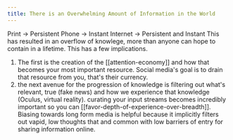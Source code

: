 ```yaml
---
title: There is an Overwhelming Amount of Information in the World
---
```


Print → Persistent
Phone → Instant
Internet → Persistent and Instant
This has resulted in an overflow of knowlege, more than anyone can hope to contain in a lifetime.
This has a few implications.

1. The first is the creation of the [[attention-economy]] and how that becomes your most important resource. Social media's goal is to drain that resource from you, that's their currency. 
2. the next avenue for the progression of knowledge is filtering out what's relevant, true (fake news) and how we experience that knowledge (Oculus, virtual reality). curating your input streams becomes incredibly important so you can [[favor-depth-of-experience-over-breadth]]. Biasing towards long form media is helpful because it implicitly filters out vapid, low thoughts that and common with low barriers of entry for sharing information online. 